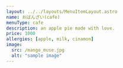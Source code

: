 ```yaml
---
layout: ../../layouts/MenuItemLayout.astro
name: おばんざい(cafe)
menuType: cafe
description: an apple pie made with love.
price: 1000
allergies: [apple, milk, cinamon]
image:
  src: /mango_muse.jpg
  alt: "sample image"
---
```

